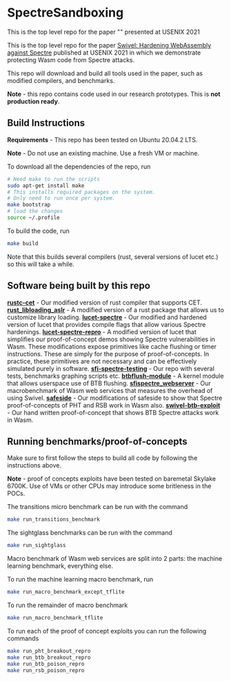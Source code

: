 # SpectreSandboxing

This is the top level repo for the paper "" presented at USENIX 2021


This is the top level repo for the paper [Swivel: Hardening WebAssembly against Spectre](https://www.usenix.org/conference/usenixsecurity21/presentation/narayan) published at USENIX 2021
in which we demonstrate protecting Wasm code from Spectre attacks.

This repo will download and build all tools used in the paper, such as modified compilers, and benchmarks.

**Note** - this repo contains code used in our research prototypes. This is **not production ready**. 

## Build Instructions

**Requirements** - This repo has been tested on Ubuntu 20.04.2 LTS.

**Note** - Do not use an existing machine. Use a fresh VM or machine.

To download all the dependencies of the repo, run

```bash
# Need make to run the scripts
sudo apt-get install make
# This installs required packages on the system.
# Only need to run once per system.
make bootstrap
# load the changes
source ~/.profile
```

To build the code, run

```bash
make build
```

Note that this builds several compilers (rust, several versions of lucet etc.)
so this will take a while.

## Software being built by this repo

**[rustc-cet](https://github.com/PLSysSec/rustc-cet.git)** - Our modified version of rust compiler that supports CET.
**[rust_libloading_aslr](https://github.com/PLSysSec/rust_libloading_aslr.git)** - A modified version of a rust package that allows us to customize library loading.
**[lucet-spectre](https://github.com/PLSysSec/lucet-spectre.git)** - Our modified and hardened version of lucet that provides compile flags that allow various Spectre hardenings.
**[lucet-spectre-repro](https://github.com/PLSysSec/lucet-spectre/tree/more-wasi-primitives)** - A modified version of lucet that simplifies our proof-of-concept demos showing Spectre vulnerabilities in Wasm. These modifications expose primitives like cache flushing or timer instructions. These are simply for the purpose of proof-of-concepts. In practice, these primitives are not necessary and can be effectively simulated purely in software.
**[sfi-spectre-testing](https://github.com/PLSysSec/sfi-spectre-testing.git)** - Our repo with several tests, benchmarks graphing scripts etc.
**[btbflush-module](https://github.com/PLSysSec/btbflush-module.git)** - A kernel module that allows userspace use of BTB flushing.
**[sfispectre_webserver](https://github.com/PLSysSec/sfispectre_webserver.git)** - Our macrobenchmark of Wasm web services that measures the overhead of using Swivel.
**[safeside](https://github.com/PLSysSec/safeside.git)** - Our modifications of safeside to show that Spectre proof-of-concepts of PHT and RSB work in Wasm also.
**[swivel-btb-exploit](https://github.com/PLSysSec/swivel-btb-exploit.git)** - Our hand written proof-of-concept that shows BTB Spectre attacks work in Wasm.

## Running benchmarks/proof-of-concepts

Make sure to first follow the steps to build all code by following the instructions above.

**Note** - proof of concepts exploits have been tested on baremetal Skylake 6700K. Use of VMs or other CPUs may introduce some britleness in the POCs.

The transitions micro benchmark can be run with the command

```bash
make run_transitions_benchmark
```

The sightglass benchmarks can be run with the command

```bash
make run_sightglass
```

Macro benchmark of Wasm web services are split into 2 parts: the machine learning benchmark, everything else.

To run the machine learning macro benchmark, run

```bash
make run_macro_benchmark_except_tflite
```

To run the remainder of macro benchmark

```bash
make run_macro_benchmark_tflite
```

To run each of the proof of concept exploits you can run the following commands

```bash
make run_pht_breakout_repro
make run_btb_breakout_repro
make run_btb_poison_repro
make run_rsb_poison_repro
```

